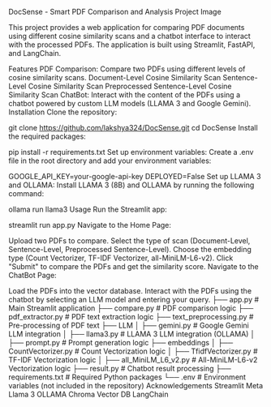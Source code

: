 DocSense - Smart PDF Comparison and Analysis
Project Image

This project provides a web application for comparing PDF documents using different cosine similarity scans and a chatbot interface to interact with the processed PDFs. The application is built using Streamlit, FastAPI, and LangChain.

Features
PDF Comparison: Compare two PDFs using different levels of cosine similarity scans.
Document-Level Cosine Similarity Scan
Sentence-Level Cosine Similarity Scan
Preprocessed Sentence-Level Cosine Similarity Scan
ChatBot: Interact with the content of the PDFs using a chatbot powered by custom LLM models (LLAMA 3 and Google Gemini).
Installation
Clone the repository:

git clone https://github.com/lakshya324/DocSense.git
cd DocSense
Install the required packages:

pip install -r requirements.txt
Set up environment variables: Create a .env file in the root directory and add your environment variables:

GOOGLE_API_KEY=your-google-api-key
DEPLOYED=False
Set up LLAMA 3 and OLLAMA: Install LLAMA 3 (8B) and OLLAMA by running the following command:

ollama run llama3
Usage
Run the Streamlit app:

streamlit run app.py
Navigate to the Home Page:

Upload two PDFs to compare.
Select the type of scan (Document-Level, Sentence-Level, Preprocessed Sentence-Level).
Choose the embedding type (Count Vectorizer, TF-IDF Vectorizer, all-MiniLM-L6-v2).
Click "Submit" to compare the PDFs and get the similarity score.
Navigate to the ChatBot Page:

Load the PDFs into the vector database.
Interact with the PDFs using the chatbot by selecting an LLM model and entering your query.
├── app.py                     # Main Streamlit application
├── compare.py                 # PDF comparison logic
├── pdf_extractor.py           # PDF text extraction logic
├── text_preprocessing.py      # Pre-processing of PDF text
├── LLM
│   ├── gemini.py              # Google Gemini LLM integration
│   ├── llama3.py              # LLAMA 3 LLM integration (OLLAMA)
│   ├── prompt.py              # Prompt generation logic
├── embeddings
│   ├── CountVectorizer.py     # Count Vectorization logic
│   ├── TfidfVectorizer.py     # TF-IDF Vectorization logic
│   ├── all_MiniLM_L6_v2.py    # All-MiniLM-L6-v2 Vectorization logic
├── result.py                  # Chatbot result processing
├── requirements.txt           # Required Python packages
└── .env                       # Environment variables (not included in the repository)
Acknowledgements
Streamlit
Meta Llama 3
OLLAMA
Chroma Vector DB
LangChain
